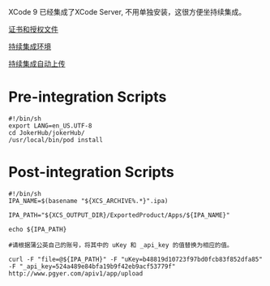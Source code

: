 XCode 9 已经集成了XCode Server, 不用单独安装，这很方便坐持续集成。

[证书和授权文件](http://blog.sina.com.cn/s/blog_a562246f0102vebx.html)

[持续集成环境](https://www.jianshu.com/p/7aed0ef67449)

[持续集成自动上传](https://www.jianshu.com/p/5faf777fdd97?utm_campaign=hugo&utm_medium=reader_share&utm_content=note)


# Pre-integration Scripts

```
#!/bin/sh
export LANG=en_US.UTF-8
cd JokerHub/jokerHub/
/usr/local/bin/pod install
```

# Post-integration Scripts

```
#!/bin/sh
IPA_NAME=$(basename "${XCS_ARCHIVE%.*}".ipa)

IPA_PATH="${XCS_OUTPUT_DIR}/ExportedProduct/Apps/${IPA_NAME}"

echo ${IPA_PATH}

#请根据蒲公英自己的账号，将其中的 uKey 和 _api_key 的值替换为相应的值。

curl -F "file=@${IPA_PATH}" -F "uKey=b48819d10723f97bd0fcb83f852dfa85" -F "_api_key=524a489e84bfa19b9f42eb9acf53779f" http://www.pgyer.com/apiv1/app/upload
```